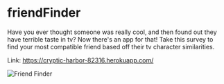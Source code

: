 # friendFinder

 Have you ever thought someone was really cool, and then found out they have terrible taste in tv? Now there's an app for that! Take this survey to find your most compatible friend based off their tv character similarities.

 Link: https://cryptic-harbor-82316.herokuapp.com/

 ![Friend Finder](/public/images/screenshot.PNG)